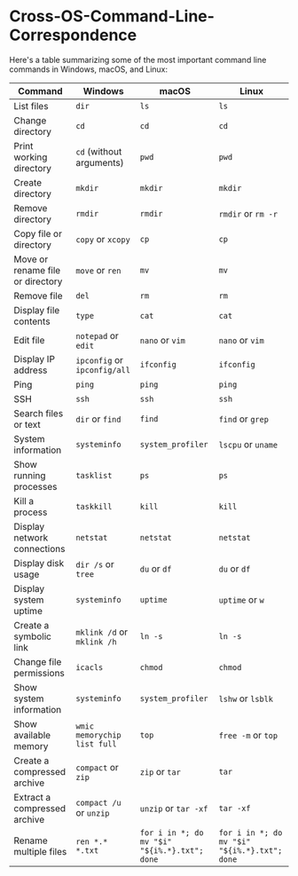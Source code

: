 # Cross-OS-Command-Line-Correspondence
Here's a table summarizing some of the most important command line commands in Windows, macOS, and Linux:


| Command              | Windows                 | macOS             | Linux                |
|----------------------|-------------------------|------------------|----------------------|
| List files           | `dir`                   | `ls`             | `ls`                 |
| Change directory     | `cd`                    | `cd`             | `cd`                 |
| Print working directory | `cd` (without arguments) | `pwd`        | `pwd`                |
| Create directory     | `mkdir`                 | `mkdir`          | `mkdir`              |
| Remove directory     | `rmdir`                 | `rmdir`          | `rmdir` or `rm -r`   |
| Copy file or directory | `copy` or `xcopy`     | `cp`             | `cp`                 |
| Move or rename file or directory | `move` or `ren` | `mv`        | `mv`                |
| Remove file          | `del`                   | `rm`             | `rm`                 |
| Display file contents | `type`                 | `cat`            | `cat`                |
| Edit file            | `notepad` or `edit`     | `nano` or `vim` | `nano` or `vim`      |
| Display IP address   | `ipconfig` or `ipconfig/all` | `ifconfig` | `ifconfig`         |
| Ping                 | `ping`                  | `ping`           | `ping`               |
| SSH                  | `ssh`                   | `ssh`            | `ssh`                |
| Search files or text | `dir` or `find`         | `find`           | `find` or `grep`     |
| System information   | `systeminfo`            | `system_profiler` | `lscpu` or `uname` |
| Show running processes | `tasklist`             | `ps`             | `ps`                 |
| Kill a process        | `taskkill`             | `kill`           | `kill`               |
| Display network connections | `netstat`       | `netstat`        | `netstat`            |
| Display disk usage    | `dir /s` or `tree`     | `du` or `df`     | `du` or `df`         |
| Display system uptime | `systeminfo`          | `uptime`         | `uptime` or `w`      |
| Create a symbolic link | `mklink /d` or `mklink /h` | `ln -s`      | `ln -s`             |
| Change file permissions | `icacls`           | `chmod`          | `chmod`              |
| Show system information | `systeminfo`        | `system_profiler` | `lshw` or `lsblk`    |
| Show available memory | `wmic memorychip list full` | `top`      | `free -m` or `top`   |
| Create a compressed archive | `compact` or `zip` | `zip` or `tar` | `tar`                |
| Extract a compressed archive | `compact /u` or `unzip` | `unzip` or `tar -xf` | `tar -xf`        |
| Rename multiple files | `ren *.* *.txt`      | `for i in *; do mv "$i" "${i%.*}.txt"; done` | `for i in *; do mv "$i" "${i%.*}.txt"; done` |
